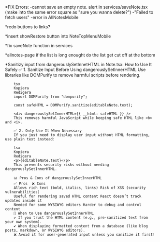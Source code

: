 \*FIX Errors:
-cannot save an empty note. alert in services/saveNote.tsx (make into the same error square as "sure you wanna delete?")
-"Failed to fetch users" -error in AllNotesMobile

\*redo buttons to links?

\*insert showRestore button into NoteTopMenuMobile

\*fix saveNote function in services

\*allnotes-page if the list is long enought do the list get cut off at the bottom

\*Sanitizy input from dangerouslySetInnetHTML in Note.tsx:
How to Use It Safely
✅ 1. Sanitize Input Before Using dangerouslySetInnerHTML
Use libraries like DOMPurify to remove harmful scripts before rendering.

        tsx
        Kopiera
        Redigera
        import DOMPurify from "dompurify";

        const safeHTML = DOMPurify.sanitize(editableNote.text);

        <div dangerouslySetInnerHTML={{ __html: safeHTML }} />
        This removes harmful JavaScript while keeping safe HTML like <b> and <i>.

        ✅ 2. Only Use It When Necessary
        If you just need to display user input without HTML formatting, use plain text instead:

        tsx
        Kopiera
        Redigera
        <p>{editableNote.text}</p>
        This prevents security risks without needing dangerouslySetInnerHTML.

        📊 Pros & Cons of dangerouslySetInnerHTML
        ✅ Pros	❌ Cons
        Allows rich text (bold, italics, links)	Risk of XSS (security vulnerabilities)
        Useful for rendering saved HTML content	React doesn’t track updates inside it
        Needed for some WYSIWYG editors	Harder to debug and control content
        🚀 When to Use dangerouslySetInnerHTML
        ✔ If you trust the HTML content (e.g., pre-sanitized text from your own system).
        ✔ When displaying formatted content from a database (like blog posts, markdown, or WYSIWYG editors).
        ❌ Avoid it for user-generated input unless you sanitize it first!
